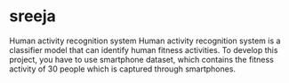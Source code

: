 # sreeja
Human activity recognition system Human activity recognition system is a classifier model that can identify human fitness activities. To develop this project, you have to use smartphone dataset, which contains the fitness activity of 30 people which is captured through smartphones.
